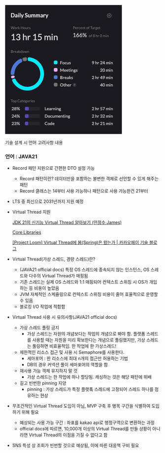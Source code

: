 <img src="/Tracking_Time/4_Apr/250422.png">

기술 설계 시 언어 고려사항 내용


### 언어 : JAVA21

- Record 패턴 지원으로 간편한 DTO 설정 가능
    - Record 패턴이란? 데이터만을 포함하는 불변한 객체로 선언할 수 있게 해주는 패턴
    - Record 클래스는 14부터 사용 가능하나 패턴으로 사용 가능한건 21부터
- LTS 중 최신으로 2031년까지 지원 예정
- Virtual Thread 지원

  [JDK 21의 신기능 Virtual Thread 알아보기 (안정수 James)](https://www.youtube.com/watch?v=vQP6Rs-ywlQ)

  [Core Libraries](https://docs.oracle.com/en/java/javase/21/core/virtual-threads.html)

  [[Project Loom] Virtual Thread에 봄(Spring)은 왔는가 | 카카오페이 기술 블로그](https://tech.kakaopay.com/post/ro-spring-virtual-thread/)

- Virtual Thread(가상 스레드, 경량 스레드)란?
    - (JAVA21 official docs) 특정 OS 스레드에 종속되지 않는 인스턴스, OS 스레드와 다수의 Virtual Thread가 매핑됨
    - 기존 스레드는 실제 OS 스레드와 1:1 매핑되어 컨텍스트 스위칭 시 OS가 개입하는 등 비용이 높았음
    - JVM 자체적인 스케쥴링으로 컨텍스트 스위칭 비용이 줄어 효율적으로 운영할 수 있음
    - 블로킹 I/O 작업에 적합함
- Virtual Thread 사용 시 유의사항(JAVA21 official docs)
    - 가상 스레드 풀링 금지
        - 가상 스레드는 자원의 개념보다는 작업의 개념으로 봐야 함. 플랫폼 스레드를 사용할 때는 자원을 미리 확보한다는 개념으로 풀링했지만, 가상 스레드는 풀링하면 비효율적임. 한 작업에 한 가상스레드!
    - 제한적인 리소스 접근 및 사용 시 Semaphore를 사용한다.
        - 세마포어 : 한 리소스에 최대 n개의 접근만 허용하는 기법
        - DB의 경우 커넥션 풀이 세마포어의 역할을 함
    - 재사용 가능 객체 유지하지 말 것
        - 가상 스레드는 한 작업에 하나 할당됨. 캐싱하는 것은 해당 패턴에 위배
    - 길고 빈번한 pinning 지양
        - pinning : 가상 스레드가 특정 플랫퐄 스레드에 고정되어 스레드 하나를 점유하는 현상
- 무조건적인 Virtual Thread 도입이 아님, MVP 구축 후 병목 구간을 식별하여 도입하기 위해 필요
    - 예상되는 사용 가능 구간 : 좌표를 kakao api로 행정구역으로 변환하는 과정
    - official docs에 따르면, 10,000개 이상의 Virtual Thread를 만들 상황이 아니라면 Virtual Thread의 이점을 가질 수 없다고 함
- SNS 특성 상 조회가 빈번할 것으로 예상됨, 이에 따른 대응책 구비 필요